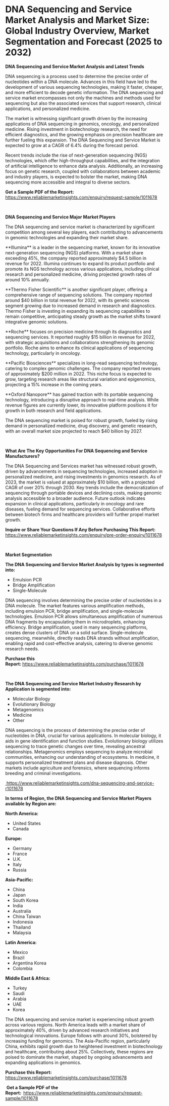 <p><h1>DNA Sequencing and Service Market Analysis and Market Size: Global Industry Overview, Market Segmentation and Forecast (2025 to 2032)</h1></p><p><strong>DNA Sequencing and Service Market Analysis and Latest Trends</strong></p>
<p><p>DNA sequencing is a process used to determine the precise order of nucleotides within a DNA molecule. Advances in this field have led to the development of various sequencing technologies, making it faster, cheaper, and more efficient to decode genetic information. The DNA sequencing and service market encompasses not only the machines and methods used for sequencing but also the associated services that support research, clinical applications, and personalized medicine.</p><p>The market is witnessing significant growth driven by the increasing applications of DNA sequencing in genomics, oncology, and personalized medicine. Rising investment in biotechnology research, the need for efficient diagnostics, and the growing emphasis on precision healthcare are further fueling this expansion. The DNA Sequencing and Service Market is expected to grow at a CAGR of 6.4% during the forecast period. </p><p>Recent trends include the rise of next-generation sequencing (NGS) technologies, which offer high-throughput capabilities, and the integration of artificial intelligence to enhance data analysis. Additionally, an increasing focus on genetic research, coupled with collaborations between academic and industry players, is expected to bolster the market, making DNA sequencing more accessible and integral to diverse sectors.</p></p>
<p><strong>Get a Sample PDF of the Report:&nbsp;</strong> <a href="https://www.reliablemarketinsights.com/enquiry/request-sample/1011678?utm_campaign=2642&utm_medium=2&utm_source=Github&utm_content=ia&utm_term=19042025&utm_id=dna-sequencing-and-service">https://www.reliablemarketinsights.com/enquiry/request-sample/1011678</a></p>
<p>&nbsp;</p>
<p><strong>DNA Sequencing and Service Major Market Players</strong></p>
<p><p>The DNA sequencing and service market is characterized by significant competition among several key players, each contributing to advancements in genomic technologies and expanding their market share.</p><p>**Illumina** is a leader in the sequencing market, known for its innovative next-generation sequencing (NGS) platforms. With a market share exceeding 45%, the company reported approximately $4.5 billion in revenue for 2022. Illumina continues to expand its product portfolio and promote its NGS technology across various applications, including clinical research and personalized medicine, driving projected growth rates of around 10% annually.</p><p>**Thermo Fisher Scientific** is another significant player, offering a comprehensive range of sequencing solutions. The company reported around $40 billion in total revenue for 2022, with its genetic sciences segment growing due to increased demand in research and diagnostics. Thermo Fisher is investing in expanding its sequencing capabilities to remain competitive, anticipating steady growth as the market shifts toward integrative genomic solutions.</p><p>**Roche** focuses on precision medicine through its diagnostics and sequencing services. It reported roughly $15 billion in revenue for 2022, with strategic acquisitions and collaborations strengthening its genomic portfolio. Roche aims to enhance its clinical applications of sequencing technology, particularly in oncology.</p><p>**Pacific Biosciences** specializes in long-read sequencing technology, catering to complex genomic challenges. The company reported revenues of approximately $200 million in 2022. This niche focus is expected to grow, targeting research areas like structural variation and epigenomics, projecting a 15% increase in the coming years.</p><p>**Oxford Nanopore** has gained traction with its portable sequencing technology, introducing a disruptive approach to real-time analysis. While revenue figures are currently lower, its innovative platform positions it for growth in both research and field applications.</p><p>The DNA sequencing market is poised for robust growth, fueled by rising demand in personalized medicine, drug discovery, and genetic research, with an overall market size projected to reach $40 billion by 2027.</p></p>
<p>&nbsp;</p>
<p><strong>What Are The Key Opportunities For DNA Sequencing and Service Manufacturers?</strong></p>
<p><p>The DNA Sequencing and Services market has witnessed robust growth, driven by advancements in sequencing technologies, increased adoption in personalized medicine, and rising investments in genomics research. As of 2023, the market is valued at approximately $10 billion, with a projected CAGR of over 20% through 2030. Key trends include the democratization of sequencing through portable devices and declining costs, making genomic analysis accessible to a broader audience. Future outlook indicates expansion in clinical applications, particularly in oncology and rare diseases, fueling demand for sequencing services. Collaborative efforts between biotech firms and healthcare providers will further propel market growth.</p></p>
<p><strong>Inquire or Share Your Questions If Any Before Purchasing This Report:</strong> <a href="https://www.reliablemarketinsights.com/enquiry/pre-order-enquiry/1011678?utm_campaign=2642&utm_medium=2&utm_source=Github&utm_content=ia&utm_term=19042025&utm_id=dna-sequencing-and-service">https://www.reliablemarketinsights.com/enquiry/pre-order-enquiry/1011678</a></p>
<p>&nbsp;</p>
<p><strong>Market Segmentation</strong></p>
<p><strong>The DNA Sequencing and Service Market Analysis by types is segmented into:</strong></p>
<p><ul><li>Emulsion PCR</li><li>Bridge Amplification</li><li>Single-Molecule</li></ul></p>
<p><p>DNA sequencing involves determining the precise order of nucleotides in a DNA molecule. The market features various amplification methods, including emulsion PCR, bridge amplification, and single-molecule technologies. Emulsion PCR allows simultaneous amplification of numerous DNA fragments by encapsulating them in microdroplets, enhancing efficiency. Bridge amplification, used in many sequencing platforms, creates dense clusters of DNA on a solid surface. Single-molecule sequencing, meanwhile, directly reads DNA strands without amplification, enabling rapid and cost-effective analysis, catering to diverse genomic research needs.</p></p>
<p><strong>Purchase this Report:&nbsp;</strong><a href="https://www.reliablemarketinsights.com/purchase/1011678?utm_campaign=2642&utm_medium=2&utm_source=Github&utm_content=ia&utm_term=19042025&utm_id=dna-sequencing-and-service">https://www.reliablemarketinsights.com/purchase/1011678</a></p>
<p>&nbsp;</p>
<p><strong>The DNA Sequencing and Service Market Industry Research by Application is segmented into:</strong></p>
<p><ul><li>Molecular Biology</li><li>Evolutionary Biology</li><li>Metagenomics</li><li>Medicine</li><li>Other</li></ul></p>
<p><p>DNA sequencing is the process of determining the precise order of nucleotides in DNA, crucial for various applications. In molecular biology, it aids in gene identification and function studies. Evolutionary biology utilizes sequencing to trace genetic changes over time, revealing ancestral relationships. Metagenomics employs sequencing to analyze microbial communities, enhancing our understanding of ecosystems. In medicine, it supports personalized treatment plans and disease diagnosis. Other markets include agriculture and forensics, where sequencing informs breeding and criminal investigations.</p></p>
<p><a href="https://www.reliablemarketinsights.com/dna-sequencing-and-service-r1011678?utm_campaign=2642&utm_medium=2&utm_source=Github&utm_content=ia&utm_term=19042025&utm_id=dna-sequencing-and-service">&nbsp;https://www.reliablemarketinsights.com/dna-sequencing-and-service-r1011678</a></p>
<p><strong>In terms of Region, the DNA Sequencing and Service Market Players available by Region are:</strong></p>
<p>
    <p> <strong> North America: </strong>
        <ul>
            <li>United States</li>
            <li>Canada</li>
        </ul>
        </p> 
    <p> <strong> Europe: </strong>
        <ul>
            <li>Germany</li>
            <li>France</li>
            <li>U.K.</li>
            <li>Italy</li>
            <li>Russia</li>
        </ul>
        </p> 
    <p> <strong> Asia-Pacific: </strong>
        <ul>
            <li>China</li>
            <li>Japan</li>
            <li>South Korea</li>
            <li>India</li>
            <li>Australia</li>
            <li>China Taiwan</li>
            <li>Indonesia</li>
            <li>Thailand</li>
            <li>Malaysia</li>
        </ul>
        </p> 
    <p> <strong> Latin America: </strong>
        <ul>
            <li>Mexico</li>
            <li>Brazil</li>
            <li>Argentina Korea</li>
            <li>Colombia</li>
        </ul>
        </p> 
    <p> <strong> Middle East & Africa: </strong>
        <ul>
            <li>Turkey</li>
            <li>Saudi</li>
            <li>Arabia</li>
            <li>UAE</li>
            <li>Korea</li>
        </ul>
    </p>
    </p>
<p><p>The DNA sequencing and service market is experiencing robust growth across various regions. North America leads with a market share of approximately 40%, driven by advanced research initiatives and technological innovations. Europe follows with around 30%, bolstered by increasing funding for genomics. The Asia-Pacific region, particularly China, exhibits rapid growth due to heightened investment in biotechnology and healthcare, contributing about 25%. Collectively, these regions are poised to dominate the market, shaped by ongoing advancements and expanding applications in genomics.</p></p>
<p><strong>Purchase this Report: </strong><a href="https://www.reliablemarketinsights.com/purchase/1011678?utm_campaign=2642&utm_medium=2&utm_source=Github&utm_content=ia&utm_term=19042025&utm_id=dna-sequencing-and-service">https://www.reliablemarketinsights.com/purchase/1011678</a></p>
<p>&nbsp;<strong>Get a Sample PDF of the Report:&nbsp;&nbsp;</strong><a href="https://www.reliablemarketinsights.com/enquiry/request-sample/1011678?utm_campaign=2642&utm_medium=2&utm_source=Github&utm_content=ia&utm_term=19042025&utm_id=dna-sequencing-and-service">https://www.reliablemarketinsights.com/enquiry/request-sample/1011678</a></p>
<p><strong></strong></p>
<p><p></p><p></p><p></p></p>